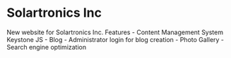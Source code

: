 # Solartronics Inc

New website for Solartronics Inc. 
Features  - Content Management System Keystone JS
          - Blog
          - Administrator login for blog creation
          - Photo Gallery 
          - Search engine optimization
